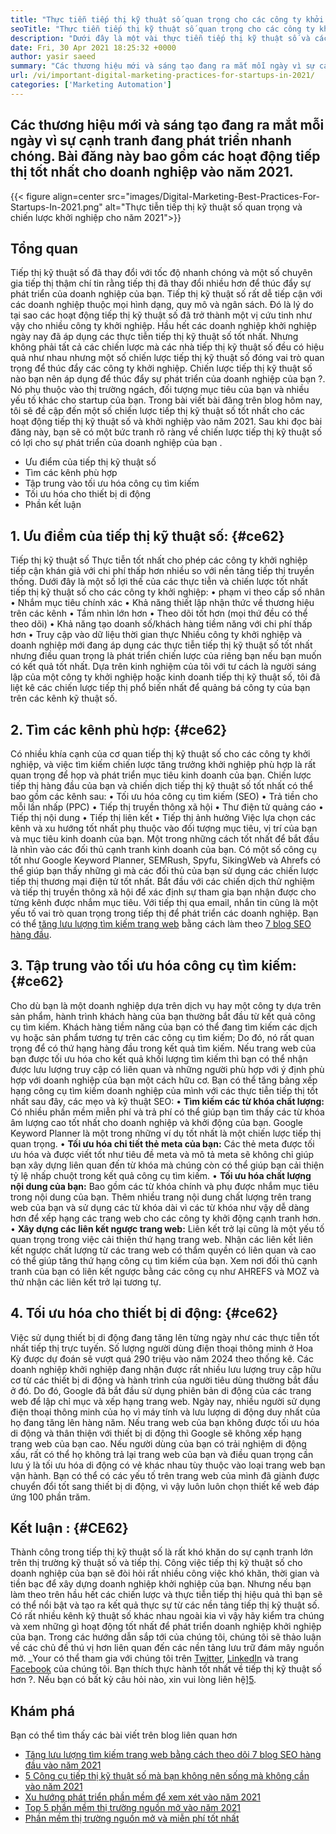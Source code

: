 ```yaml
---
title: "Thực tiễn tiếp thị kỹ thuật số quan trọng cho các công ty khởi nghiệp vào năm 2021" 
seoTitle: "Thực tiễn tiếp thị kỹ thuật số quan trọng cho các công ty khởi nghiệp vào năm 2021" 
description: "Dưới đây là một vài thực tiễn tiếp thị kỹ thuật số và các chiến lược tiếp thị kỹ thuật số tốt nhất cho các công ty khởi nghiệp và xu hướng kinh doanh mà chúng ta sẽ thấy vào năm 2021." 
date: Fri, 30 Apr 2021 18:25:32 +0000
author: yasir saeed
summary: "Các thương hiệu mới và sáng tạo đang ra mắt mỗi ngày vì sự cạnh tranh đang phát triển nhanh chóng. Bài đăng này bao gồm các hoạt động tiếp thị tốt nhất cho doanh nghiệp vào năm 2021." 
url: /vi/important-digital-marketing-practices-for-startups-in-2021/
categories: ['Marketing Automation']
---
```


## Các thương hiệu mới và sáng tạo đang ra mắt mỗi ngày vì sự cạnh tranh đang phát triển nhanh chóng. Bài đăng này bao gồm các hoạt động tiếp thị tốt nhất cho doanh nghiệp vào năm 2021.

{{< figure align=center src="images/Digital-Marketing-Best-Practices-For-Startups-In-2021.png" alt="Thực tiễn tiếp thị kỹ thuật số quan trọng và chiến lược khởi nghiệp cho năm 2021">}}


## **Tổng quan**
Tiếp thị kỹ thuật số đã thay đổi với tốc độ nhanh chóng và một số chuyên gia tiếp thị thậm chí tin rằng tiếp thị đã thay đổi nhiều hơn để thúc đẩy sự phát triển của doanh nghiệp của bạn. Tiếp thị kỹ thuật số rất dễ tiếp cận với các doanh nghiệp thuộc mọi hình dạng, quy mô và ngân sách. Đó là lý do tại sao các hoạt động tiếp thị kỹ thuật số đã trở thành một vị cứu tinh như vậy cho nhiều công ty khởi nghiệp.
Hầu hết các doanh nghiệp khởi nghiệp ngày nay đã áp dụng các thực tiễn tiếp thị kỹ thuật số tốt nhất. Nhưng không phải tất cả các chiến lược mà các nhà tiếp thị kỹ thuật số đều có hiệu quả như nhau nhưng một số chiến lược tiếp thị kỹ thuật số đóng vai trò quan trọng để thúc đẩy các công ty khởi nghiệp. Chiến lược tiếp thị kỹ thuật số nào bạn nên áp dụng để thúc đẩy sự phát triển của doanh nghiệp của bạn ?. Nó phụ thuộc vào thị trường ngách, đối tượng mục tiêu của bạn và nhiều yếu tố khác cho startup của bạn.
Trong bài viết bài đăng trên blog hôm nay, tôi sẽ đề cập đến một số chiến lược tiếp thị kỹ thuật số tốt nhất cho các hoạt động tiếp thị kỹ thuật số và khởi nghiệp vào năm 2021. Sau khi đọc bài đăng này, bạn sẽ có một bức tranh rõ ràng về chiến lược tiếp thị kỹ thuật số có lợi cho sự phát triển của doanh nghiệp của bạn .
  * Ưu điểm của tiếp thị kỹ thuật số
  * Tìm các kênh phù hợp
  * Tập trung vào tối ưu hóa công cụ tìm kiếm
  * Tối ưu hóa cho thiết bị di động
  * Phần kết luận

## 1. **Ưu điểm của tiếp thị kỹ thuật số:**    {#ce62}
Tiếp thị kỹ thuật số Thực tiễn tốt nhất cho phép các công ty khởi nghiệp tiếp cận khán giả với chi phí thấp hơn nhiều so với nền tảng tiếp thị truyền thống. Dưới đây là một số lợi thế của các thực tiễn và chiến lược tốt nhất tiếp thị kỹ thuật số cho các công ty khởi nghiệp:
• phạm vi theo cấp số nhân
• Nhắm mục tiêu chính xác
• Khả năng thiết lập nhận thức về thương hiệu trên các kênh
• Tầm nhìn lớn hơn
• Theo dõi tốt hơn (mọi thứ đều có thể theo dõi)
• Khả năng tạo doanh số/khách hàng tiềm năng với chi phí thấp hơn
• Truy cập vào dữ liệu thời gian thực
Nhiều công ty khởi nghiệp và doanh nghiệp mới đang áp dụng các thực tiễn tiếp thị kỹ thuật số tốt nhất nhưng điều quan trọng là phát triển chiến lược của riêng bạn nếu bạn muốn có kết quả tốt nhất. Dựa trên kinh nghiệm của tôi với tư cách là người sáng lập của một công ty khởi nghiệp hoặc kinh doanh tiếp thị kỹ thuật số, tôi đã liệt kê các chiến lược tiếp thị phổ biến nhất để quảng bá công ty của bạn trên các kênh kỹ thuật số.

## 2. **Tìm các kênh phù hợp:**    {#ce62}
Có nhiều khía cạnh của cơ quan tiếp thị kỹ thuật số cho các công ty khởi nghiệp, và việc tìm kiếm chiến lược tăng trưởng khởi nghiệp phù hợp là rất quan trọng để họp và phát triển mục tiêu kinh doanh của bạn. Chiến lược tiếp thị hàng đầu của bạn và chiến dịch tiếp thị kỹ thuật số tốt nhất có thể bao gồm các kênh sau:
• Tối ưu hóa công cụ tìm kiếm (SEO)
• Trả tiền cho mỗi lần nhấp (PPC)
• Tiếp thị truyền thông xã hội
• Thư điện tử quảng cáo
• Tiếp thị nội dung
• Tiếp thị liên kết
• Tiếp thị ảnh hưởng
Việc lựa chọn các kênh và xu hướng tốt nhất phụ thuộc vào đối tượng mục tiêu, vị trí của bạn và mục tiêu kinh doanh của bạn.
Một trong những cách tốt nhất để bắt đầu là nhìn vào các đối thủ cạnh tranh kinh doanh của bạn. Có một số công cụ tốt như Google Keyword Planner, SEMRush, Spyfu, SikingWeb và Ahrefs có thể giúp bạn thấy những gì mà các đối thủ của bạn sử dụng các chiến lược tiếp thị thương mại điện tử tốt nhất. Bắt đầu với các chiến dịch thử nghiệm và tiếp thị truyền thông xã hội để xác định sự tham gia bạn nhận được cho từng kênh được nhắm mục tiêu. Với tiếp thị qua email, nhắn tin cũng là một yếu tố vai trò quan trọng trong tiếp thị để phát triển các doanh nghiệp. Bạn có thể [tăng lưu lượng tìm kiếm trang web][1] bằng cách làm theo [7 blog SEO hàng đầu][1].

## 3. **Tập trung vào tối ưu hóa công cụ tìm kiếm:**    {#ce62}
Cho dù bạn là một doanh nghiệp dựa trên dịch vụ hay một công ty dựa trên sản phẩm, hành trình khách hàng của bạn thường bắt đầu từ kết quả công cụ tìm kiếm. Khách hàng tiềm năng của bạn có thể đang tìm kiếm các dịch vụ hoặc sản phẩm tương tự trên các công cụ tìm kiếm; Do đó, nó rất quan trọng để có thứ hạng hàng đầu trong kết quả tìm kiếm. Nếu trang web của bạn được tối ưu hóa cho kết quả khối lượng tìm kiếm thì bạn có thể nhận được lưu lượng truy cập có liên quan và những người phù hợp với ý định phù hợp với doanh nghiệp của bạn một cách hữu cơ.
Bạn có thể tăng bảng xếp hạng công cụ tìm kiếm doanh nghiệp của mình với các thực tiễn tiếp thị tốt nhất sau đây, các mẹo và kỹ thuật SEO:
• **Tìm kiếm các từ khóa chất lượng:**  Có nhiều phần mềm miễn phí và trả phí có thể giúp bạn tìm thấy các từ khóa âm lượng cao tốt nhất cho doanh nghiệp và khởi động của bạn. Google Keyword Planner là một trong những ví dụ tốt nhất là một chiến lược tiếp thị quan trọng.
• **Tối ưu hóa chi tiết thẻ meta của bạn:**  Các thẻ meta được tối ưu hóa và được viết tốt như tiêu đề meta và mô tả meta sẽ không chỉ giúp bạn xây dựng liên quan đến từ khóa mà chúng còn có thể giúp bạn cải thiện tỷ lệ nhấp chuột trong kết quả công cụ tìm kiếm.
• **Tối ưu hóa chất lượng nội dung của bạn:**  Bao gồm các từ khóa chính và phụ được nhắm mục tiêu trong nội dung của bạn. Thêm nhiều trang nội dung chất lượng trên trang web của bạn và sử dụng các từ khóa dài vì các từ khóa như vậy dễ dàng hơn để xếp hạng các trang web cho các công ty khởi động cạnh tranh hơn.
• **Xây dựng các liên kết ngược trang web:**  Liên kết trở lại cũng là một yếu tố quan trọng trong việc cải thiện thứ hạng trang web. Nhận các liên kết liên kết ngược chất lượng từ các trang web có thẩm quyền có liên quan và cao có thể giúp tăng thứ hạng công cụ tìm kiếm của bạn. Xem nơi đối thủ cạnh tranh của bạn có liên kết ngược bằng các công cụ như AHREFS và MOZ và thử nhận các liên kết trở lại tương tự.

## 4. **Tối ưu hóa cho thiết bị di động:**    {#ce62}
Việc sử dụng thiết bị di động đang tăng lên từng ngày như các thực tiễn tốt nhất tiếp thị trực tuyến. Số lượng người dùng điện thoại thông minh ở Hoa Kỳ được dự đoán sẽ vượt quá 290 triệu vào năm 2024 theo thống kê. Các doanh nghiệp khởi nghiệp đang nhận được rất nhiều lưu lượng truy cập hữu cơ từ các thiết bị di động và hành trình của người tiêu dùng thường bắt đầu ở đó. Do đó, Google đã bắt đầu sử dụng phiên bản di động của các trang web để lập chỉ mục và xếp hạng trang web.
Ngày nay, nhiều người sử dụng điện thoại thông minh của họ vì máy tính và lưu lượng di động duy nhất của họ đang tăng lên hàng năm. Nếu trang web của bạn không được tối ưu hóa di động và thân thiện với thiết bị di động thì Google sẽ không xếp hạng trang web của bạn cao. Nếu người dùng của bạn có trải nghiệm di động xấu, rất có thể họ không trả lại trang web của bạn và điều quan trọng cần lưu ý là tối ưu hóa di động có vẻ khác nhau tùy thuộc vào loại trang web bạn vận hành. Bạn có thể có các yếu tố trên trang web của mình đã giành được chuyển đổi tốt sang thiết bị di động, vì vậy luôn luôn chọn thiết kế web đáp ứng 100 phần trăm.

## **Kết luận** :   {#CE62}
Thành công trong tiếp thị kỹ thuật số là rất khó khăn do sự cạnh tranh lớn trên thị trường kỹ thuật số và tiếp thị. Công việc tiếp thị kỹ thuật số cho doanh nghiệp của bạn sẽ đòi hỏi rất nhiều công việc khó khăn, thời gian và tiền bạc để xây dựng doanh nghiệp khởi nghiệp của bạn. Nhưng nếu bạn làm theo trên hầu hết các chiến lược và thực tiễn tiếp thị hiệu quả thì bạn sẽ có thể nổi bật và tạo ra kết quả thực sự từ các nền tảng tiếp thị kỹ thuật số. Có rất nhiều kênh kỹ thuật số khác nhau ngoài kia vì vậy hãy kiểm tra chúng và xem những gì hoạt động tốt nhất để phát triển doanh nghiệp khởi nghiệp của bạn. Trong các hướng dẫn sắp tới của chúng tôi, chúng tôi sẽ thảo luận về các chủ đề thú vị hơn liên quan đến các nền tảng lưu trữ đám mây nguồn mở.
_Your có thể tham gia với chúng tôi trên [Twitter][2], [LinkedIn][3] và trang [Facebook][4] của chúng tôi. Bạn thích thực hành tốt nhất về tiếp thị kỹ thuật số hơn ?. Nếu bạn có bất kỳ câu hỏi nào, xin vui lòng liên hệ][5].

## Khám phá
Bạn có thể tìm thấy các bài viết trên blog liên quan hơn
  * [Tăng lưu lượng tìm kiếm trang web bằng cách theo dõi 7 blog SEO hàng đầu vào năm 2021][1]
  * [5 Công cụ tiếp thị kỹ thuật số mà bạn không nên sống mà không cần vào năm 2021][6]
  * [Xu hướng phát triển phần mềm để xem xét vào năm 2021][7]
  * [Top 5 phần mềm thị trường nguồn mở vào năm 2021][8]
  * [Phần mềm thị trường nguồn mở và miễn phí tốt nhất][9]

  
[1]: https://blog.containerize.com/blogging/increase-website-search-traffic-by-following-top-7-seo-blogs/
[2]: https://twitter.com/containerize_co
[3]: https://www.linkedin.com/company/containerize/
[4]: http://facebook.com/containerize
[5]: mailto:yasir.saeed@aspose.com
[6]: https://blog.containerize.com/2021/01/03/5-digital-marketing-tools-you-shouldn%e2%80%99t-live-without-in-2021/
[7]: https://blog.containerize.com/marketplace/top-5-open-source-marketplace-software-in-2021/
[8]: https://blog.containerize.com/content-management/integrate-mautic-with-joomla-for-marketing-automation/
[9]: https://products.containerize.com/marketplace/
